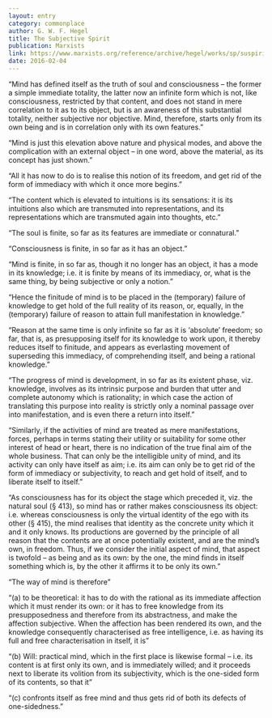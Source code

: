 ```yaml
---
layout: entry
category: commonplace
author: G. W. F. Hegel
title: The Subjective Spirit
publication: Marxists
link: https://www.marxists.org/reference/archive/hegel/works/sp/suspirit.htm
date: 2016-02-04
---
```


“Mind has defined itself as the truth of soul and consciousness – the former a simple immediate totality, the latter now an infinite form which is not, like consciousness, restricted by that content, and does not stand in mere correlation to it as to its object, but is an awareness of this substantial totality, neither subjective nor objective. Mind, therefore, starts only from its own being and is in correlation only with its own features.”


“Mind is just this elevation above nature and physical modes, and above the complication with an external object – in one word, above the material, as its concept has just shown.”


“All it has now to do is to realise this notion of its freedom, and get rid of the form of immediacy with which it once more begins.”


“The content which is elevated to intuitions is its sensations: it is its intuitions also which are transmuted into representations, and its representations which are transmuted again into thoughts, etc.”


“The soul is finite, so far as its features are immediate or connatural.”


“Consciousness is finite, in so far as it has an object.”


“Mind is finite, in so far as, though it no longer has an object, it has a mode in its knowledge; i.e. it is finite by means of its immediacy, or, what is the same thing, by being subjective or only a notion.”


“Hence the finitude of mind is to be placed in the (temporary) failure of knowledge to get hold of the full reality of its reason, or, equally, in the (temporary) failure of reason to attain full manifestation in knowledge.”


“Reason at the same time is only infinite so far as it is ‘absolute’ freedom; so far, that is, as presupposing itself for its knowledge to work upon, it thereby reduces itself to finitude, and appears as everlasting movement of superseding this immediacy, of comprehending itself, and being a rational knowledge.”


“The progress of mind is development, in so far as its existent phase, viz. knowledge, involves as its intrinsic purpose and burden that utter and complete autonomy which is rationality; in which case the action of translating this purpose into reality is strictly only a nominal passage over into manifestation, and is even there a return into itself.”


“Similarly, if the activities of mind are treated as mere manifestations, forces, perhaps in terms stating their utility or suitability for some other interest of head or heart, there is no indication of the true final aim of the whole business. That can only be the intelligible unity of mind, and its activity can only have itself as aim; i.e. its aim can only be to get rid of the form of immediacy or subjectivity, to reach and get hold of itself, and to liberate itself to itself.”


“As consciousness has for its object the stage which preceded it, viz. the natural soul (§ 413), so mind has or rather makes consciousness its object: i.e. whereas consciousness is only the virtual identity of the ego with its other (§ 415), the mind realises that identity as the concrete unity which it and it only knows. Its productions are governed by the principle of all reason that the contents are at once potentially existent, and are the mind’s own, in freedom. Thus, if we consider the initial aspect of mind, that aspect is twofold – as being and as its own: by the one, the mind finds in itself something which is, by the other it affirms it to be only its own.”


“The way of mind is therefore”


“(a) to be theoretical: it has to do with the rational as its immediate affection which it must render its own: or it has to free knowledge from its presupposedness and therefore from its abstractness, and make the affection subjective. When the affection has been rendered its own, and the knowledge consequently characterised as free intelligence, i.e. as having its full and free characterisation in itself, it is”


“(b) Will: practical mind, which in the first place is likewise formal – i.e. its content is at first only its own, and is immediately willed; and it proceeds next to liberate its volition from its subjectivity, which is the one-sided form of its contents, so that it”


“(c) confronts itself as free mind and thus gets rid of both its defects of one-sidedness.”

